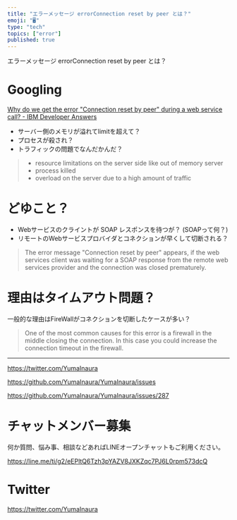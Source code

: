 ```yaml
---
title: "エラーメッセージ errorConnection reset by peer とは？"
emoji: "🖥"
type: "tech"
topics: ["error"]
published: true
---
```


エラーメッセージ errorConnection reset by peer とは？

# Googling

[Why do we get the error "Connection reset by peer" during a web service call? - IBM Developer Answers](https://developer.ibm.com/answers/questions/231996/why-do-we-get-the-error-connection-reset-by-peer-d/)

- サーバー側のメモリが溢れてlimitを超えて？
- プロセスが殺され？
- トラフィックの問題でなんだかんだ？

>- resource limitations on the server side like out of memory server
>- process killed
>- overload on the server due to a high amount of traffic

# どゆこと？

- Webサービスのクライントが SOAP レスポンスを待つが？ (SOAPって何？)
- リモートのWebサービスプロバイダとコネクションが早くして切断される？

>The error message "Connection reset by peer" appears, if the web services client was waiting for a SOAP response from the remote web services provider and the connection was closed prematurely.

# 理由はタイムアウト問題？

一般的な理由はFireWallがコネクションを切断したケースが多い？

>One of the most common causes for this error is a firewall in the middle closing the connection. In this case you could increase the connection timeout in the firewall. 



---

https://twitter.com/YumaInaura

https://github.com/YumaInaura/YumaInaura/issues

https://github.com/YumaInaura/YumaInaura/issues/287








<!-- Update From Qiita API -->

# チャットメンバー募集


何か質問、悩み事、相談などあればLINEオープンチャットもご利用ください。

https://line.me/ti/g2/eEPltQ6Tzh3pYAZV8JXKZqc7PJ6L0rpm573dcQ





# Twitter


https://twitter.com/YumaInaura


<!-- Update From Qiita API -->


